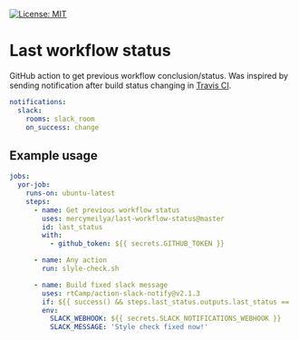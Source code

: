 [![License: MIT](https://img.shields.io/badge/License-MIT-blue.svg)](https://github.com/MercymeIlya/last-workflow-status/blob/master/LICENSE)

# Last workflow status

GitHub action to get previous workflow conclusion/status. Was inspired by sending notification after build status changing in 
[Travis CI](https://docs.travis-ci.com/user/notifications/#changing-notification-frequency).
```yaml
notifications:
  slack:
    rooms: slack_room
    on_success: change
```

## Example usage

```yaml
jobs:
  yor-job:
    runs-on: ubuntu-latest
    steps:
      - name: Get previous workflow status
        uses: mercymeilya/last-workflow-status@master
        id: last_status
        with:
          - github_token: ${{ secrets.GITHUB_TOKEN }}

      - name: Any action
        run: slyle-check.sh

      - name: Build fixed slack message
        uses: rtCamp/action-slack-notify@v2.1.3
        if: ${{ success() && steps.last_status.outputs.last_status == 'failed' }}
        env: 
          SLACK_WEBHOOK: ${{ secrets.SLACK_NOTIFICATIONS_WEBHOOK }}
          SLACK_MESSAGE: 'Style check fixed now!'
```         
